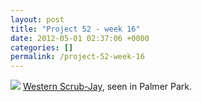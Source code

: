 ```yaml
---
layout: post
title: "Project 52 - week 16"
date: 2012-05-01 02:37:06 +0000
categories: []
permalink: /project-52-week-16
---
```




![](http://reluctanthacker.rollett.org/sites/default/files/styles/blog_full_width/public/western_scrub_jay.jpg)
[Western Scrub-Jay](http://www.birdguide.com/brdpgs/480.htm), seen in
Palmer Park.




